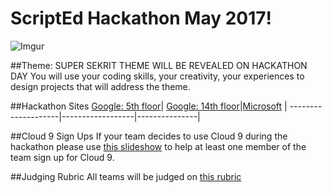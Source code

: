 # ScriptEd Hackathon May 2017!
![Imgur](http://i.imgur.com/RecSfOa.jpg)

##Theme: SUPER SEKRIT THEME WILL BE REVEALED ON HACKATHON DAY
You will use your coding skills, your creativity, your experiences to design projects that will address the theme.   



##Hackathon Sites
[Google: 5th floor](location/google5thFloor.md)| [Google: 14th floor](location/google14thFloor.md)|[Microsoft](location/microsoft.md) | 
--------------------|------------------|---------------|

##Cloud 9 Sign Ups
If your team decides to use Cloud 9 during the hackathon please use [this slideshow](https://docs.google.com/presentation/d/1HttvmHhhCrb7ORso0HWFuXZfucHvZ450OlO3OONDcLo/edit#slide=id.g14ecb9111c_1_0) to help at least one member of the team sign up for Cloud 9. 

##Judging Rubric
All teams will be judged on [this rubric](https://docs.google.com/document/d/1C-i7oogZ6J055hGyu9keYNTDLywYsVzvVepih-IWVoo/edit)

